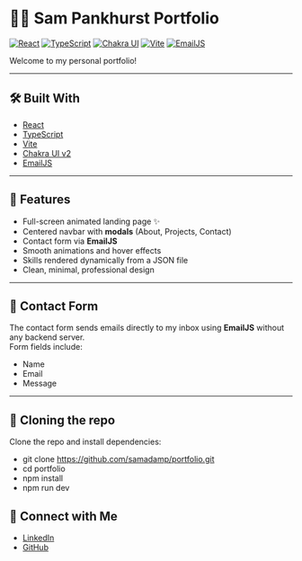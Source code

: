 # 🧑‍💻 Sam Pankhurst Portfolio

[![React](https://img.shields.io/badge/React-20232A?style=for-the-badge&logo=react&logoColor=61DAFB)](https://reactjs.org/)
[![TypeScript](https://img.shields.io/badge/TypeScript-3178C6?style=for-the-badge&logo=typescript&logoColor=white)](https://www.typescriptlang.org/)
[![Chakra UI](https://img.shields.io/badge/Chakra--UI-319795?style=for-the-badge&logo=chakraui&logoColor=white)](https://chakra-ui.com/)
[![Vite](https://img.shields.io/badge/Vite-646CFF?style=for-the-badge&logo=vite&logoColor=white)](https://vitejs.dev/)
[![EmailJS](https://img.shields.io/badge/EmailJS-007ACC?style=for-the-badge&logo=gmail&logoColor=white)](https://www.emailjs.com/)



Welcome to my personal portfolio!  

---

## 🛠️ Built With
- [React](https://react.dev/)
- [TypeScript](https://www.typescriptlang.org/)
- [Vite](https://vitejs.dev/)
- [Chakra UI v2](https://chakra-ui.com/)
- [EmailJS](https://www.emailjs.com/)

---

## 📸 Features
- Full-screen animated landing page ✨
- Centered navbar with **modals** (About, Projects, Contact)
- Contact form via **EmailJS**
- Smooth animations and hover effects
- Skills rendered dynamically from a JSON file
- Clean, minimal, professional design

---

## 📩 Contact Form
The contact form sends emails directly to my inbox using **EmailJS** without any backend server.  
Form fields include:
- Name
- Email
- Message

---

##  🚀  Cloning the repo

Clone the repo and install dependencies:

- git clone https://github.com/samadamp/portfolio.git
- cd portfolio
- npm install
- npm run dev

## 📧 Connect with Me

- [LinkedIn](https://linkedin.com/in/sam-pankhurst-769243291/)
- [GitHub](https://github.com/samadamp)


